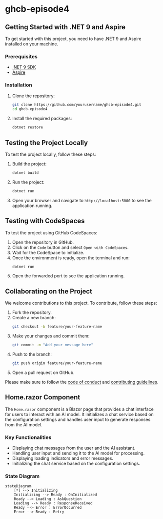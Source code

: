 # ghcb-episode4

## Getting Started with .NET 9 and Aspire

To get started with this project, you need to have .NET 9 and Aspire installed on your machine.

### Prerequisites

- [.NET 9 SDK](https://dotnet.microsoft.com/download/dotnet/9.0)
- [Aspire](https://aspire.com/download)

### Installation

1. Clone the repository:
    ```sh
    git clone https://github.com/yourusername/ghcb-episode4.git
    cd ghcb-episode4
    ```

2. Install the required packages:
    ```sh
    dotnet restore
    ```

## Testing the Project Locally

To test the project locally, follow these steps:

1. Build the project:
    ```sh
    dotnet build
    ```

2. Run the project:
    ```sh
    dotnet run
    ```

3. Open your browser and navigate to `http://localhost:5000` to see the application running.

## Testing with CodeSpaces

To test the project using GitHub CodeSpaces:

1. Open the repository in GitHub.
2. Click on the `Code` button and select `Open with CodeSpaces`.
3. Wait for the CodeSpace to initialize.
4. Once the environment is ready, open the terminal and run:
    ```sh
    dotnet run
    ```
5. Open the forwarded port to see the application running.

## Collaborating on the Project

We welcome contributions to this project. To contribute, follow these steps:

1. Fork the repository.
2. Create a new branch:
    ```sh
    git checkout -b feature/your-feature-name
    ```
3. Make your changes and commit them:
    ```sh
    git commit -m "Add your message here"
    ```
4. Push to the branch:
    ```sh
    git push origin feature/your-feature-name
    ```
5. Open a pull request on GitHub.

Please make sure to follow the [code of conduct](CODE_OF_CONDUCT.md) and [contributing guidelines](CONTRIBUTING.md).

## Home.razor Component

The `Home.razor` component is a Blazor page that provides a chat interface for users to interact with an AI model. It initializes a chat service based on the configuration settings and handles user input to generate responses from the AI model.

### Key Functionalities

- Displaying chat messages from the user and the AI assistant.
- Handling user input and sending it to the AI model for processing.
- Displaying loading indicators and error messages.
- Initializing the chat service based on the configuration settings.

### State Diagram

```mermaid
stateDiagram
    [*] --> Initializing
    Initializing --> Ready : OnInitialized
    Ready --> Loading : AskQuestion
    Loading --> Ready : ResponseReceived
    Ready --> Error : ErrorOccurred
    Error --> Ready : Retry